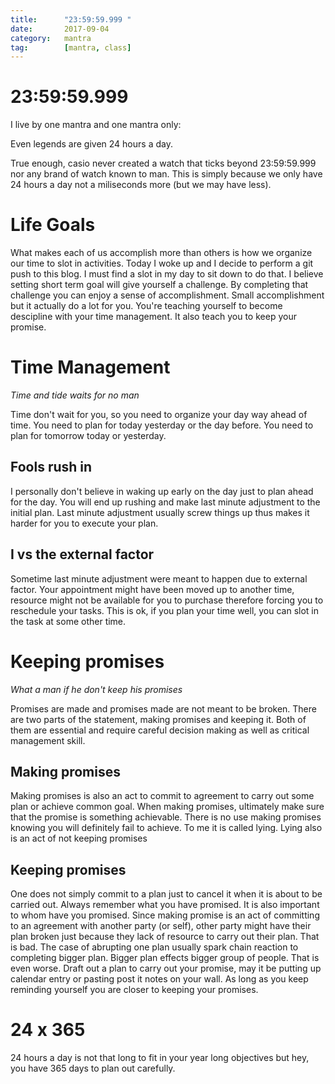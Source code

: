 ```yaml
---
title:  	"23:59:59.999 "
date:   	2017-09-04
category: 	mantra
tag:		[mantra, class]
---
```


# 23:59:59.999 

I live by one mantra and one mantra only:

Even legends are given 24 hours a day.

True enough, casio never created a watch that ticks beyond 23:59:59.999 nor any brand of watch known to man. This is simply because we only have 24 hours a day not a miliseconds more (but we may have less). 

# Life Goals

What makes each of us accomplish more than others is how we organize our time to slot in activities. Today I woke up and I decide to perform a git push to this blog. I must find a slot in my day to sit down to do that. I believe setting short term goal will give yourself a challenge. By completing that challenge you can enjoy a sense of accomplishment. Small accomplishment but it actually do a lot for you. You're teaching yourself to become descipline with your time management. It also teach you to keep your promise.

# Time Management

*Time and tide waits for no man*

Time don't wait for you, so you need to organize your day way ahead of time. You need to plan for today yesterday or the day before. You need to plan for tomorrow today or yesterday. 

## Fools rush in

I personally don't believe in waking up early on the day just to plan ahead for the day. You will end up rushing and make last minute adjustment to the initial plan. Last minute adjustment usually screw things up thus makes it harder for you to execute your plan.

## I vs the external factor

Sometime last minute adjustment were meant to happen due to external factor. Your appointment might have been moved up to another time, resource might not be available for you to purchase therefore forcing you to reschedule your tasks. This is ok, if you plan your time well, you can slot in the task at some other time.

# Keeping promises

*What a man if he don't keep his promises*

Promises are made and promises made are not meant to be broken. There are two parts of the statement, making promises and keeping it. Both of them are essential and require careful decision making as well as critical management skill.

## Making promises

Making promises is also an act to commit to agreement to carry out some plan or achieve common goal. When making promises, ultimately make sure that the promise is something achievable. There is no use making promises knowing you will definitely fail to achieve. To me it is called lying. Lying also is an act of not keeping promises 

## Keeping promises

One does not simply commit to a plan just to cancel it when it is about to be carried out. Always remember what you have promised. It is also important to whom have you promised. Since making promise is an act of committing to an agreement with another party (or self), other party might have their plan broken just because they lack of resource to carry out their plan. That is bad. The case of abrupting one plan usually spark chain reaction to completing bigger plan. Bigger plan effects bigger group of people. That is even worse. Draft out a plan to carry out your promise, may it be putting up calendar entry or pasting post it notes on your wall. As long as you keep reminding yourself you are closer to keeping your promises.

# 24 x 365

24 hours a day is not that long to fit in your year long objectives but hey, you have 365 days to plan out carefully.




